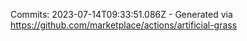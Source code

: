 Commits: 2023-07-14T09:33:51.086Z - Generated via https://github.com/marketplace/actions/artificial-grass
<br>
